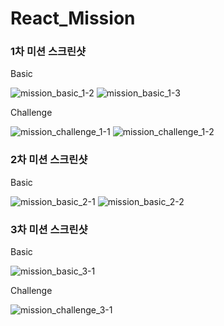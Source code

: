 # React_Mission

### 1차 미션 스크린샷

Basic


![mission_basic_1-2](./1차/Basic/Mission_basic_1-2.png)
![mission_basic_1-3](./1차/Basic/Mission_basic_1-3.png)

Challenge

![mission_challenge_1-1](./1차/Challenge/Mission_challenge_1-1.png)
![mission_challenge_1-2](./1차/Challenge/Mission_challenge_1-2.png)

### 2차 미션 스크린샷

Basic

![mission_basic_2-1](./2차/Basic/Mission_Basic_2-1.png)
![mission_basic_2-2](./2차/Basic/Mission_Basic_2-2.png)

### 3차 미션 스크린샷

Basic

![mission_basic_3-1](./3차/Basic/Mission_Basic_3-1.gif)


Challenge

![mission_challenge_3-1](./3차/Challenge/Mission_challenge_3-1.gif)
